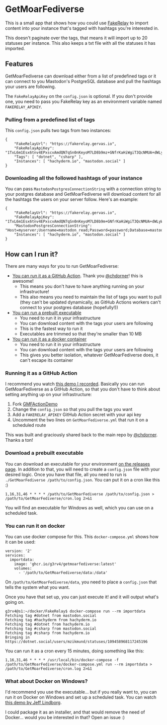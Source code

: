 # GetMoarFediverse

This is a small app that shows how you could use [FakeRelay](https://github.com/g3rv4/FakeRelay/) to import content into your instance that's tagged with hashtags you're interested in.

This doesn't paginate over the tags, that means it will import up to 20 statuses per instance. This also keeps a txt file with all the statuses it has imported.

## Features

GetMoarFediverse can download either from a list of predefined tags or it can connect to you Mastodon's PostgreSQL database and pull the hashtags your users are following.

The `FakeRelayApiKey` on the `config.json` is optional. If you don't provide one, you need to pass you FakeRelay key as an environment variable named `FAKERELAY_APIKEY`.

### Pulling from a predefined list of tags

This `config.json` pulls two tags from two instances:

```
{
    "FakeRelayUrl": "https://fakerelay.gervas.io",
    "FakeRelayApiKey": "1TxL6m1Esx6tnv4EPxscvAmdQN7qSn0nKeyoM7LD8b9mz+GNfrKaHiWgiT3QcNMUA+dWLyWD8qyl1MuKJ+4uHA==",
    "Tags": [ "dotnet", "csharp" ],
    "Instances": [ "hachyderm.io", "mastodon.social" ]
}
```

### Downloading all the followed hashtags of your instance

You can pass `MastodonPostgresConnectionString` with a connection string to your postgres database and GetMoarFediverse will download content for all the hashtags the users on your server follow. Here's an example:

```
{
    "FakeRelayUrl": "https://fakerelay.gervas.io",
    "FakeRelayApiKey": "1TxL6m1Esx6tnv4EPxscvAmdQN7qSn0nKeyoM7LD8b9m+GNfrKaHiWgiT3QcNMUA+dWLyWD8qyl1MuKJ+4uHA==",
    "MastodonPostgresConnectionString": "Host=myserver;Username=mastodon_read;Password=password;Database=mastodon_production",
    "Instances": [ "hachyderm.io", "mastodon.social" ]
}
```

## How can I run it?

There are many ways for you to run GetMoarFediverse:

* [You can run it as a GitHub Action](#running-it-as-a-github-action). Thank you [@chdorner](https://github.com/chdorner)! this is awesome!
  * This means you don't have to have anything running on your infrastructure!
  * This also means you need to maintain the list of tags you want to pull (they can't be updated dynamically, as GitHub Actions workers can't connect to your postgres database (hopefully!))
* [You can run a prebuilt executable](#download-a-prebuilt-executable)
  * You need to run it in your infrastructure
  * You can download content with the tags your users are following
  * This is the fastest way to run it
  * Executables are trimmed so that they're smaller than 10 MB
* [You can run it as a docker container](#you-can-run-it-on-docker)
  * You need to run it in your infrastructure
  * You can download content with the tags your users are following
  * This gives you better isolation, whatever GetMoarFediverse does, it can't escape its container

### Running it as a GitHub Action

I recommend you watch [this demo I recorded](https://youtu.be/XOBD8OsdjGY). Basically you can run GetMoarFediverse as a GitHub Action, so that you don't have to think about setting anything up on your infrastructure:

1. Fork [GMFActionDemo](https://github.com/g3rv4/GMFActionDemo)
2. Change the `config.json` so that you pull the tags you want
3. Add a `FAKERELAY_APIKEY` GitHub Action secret with your api key
4. Uncomment the two lines on `GetMoarFediverse.yml` that run it on a scheduled route

This was built and graciously shared back to the main repo by [@chdorner](https://github.com/chdorner). Thanks a ton!

### Download a prebuilt executable

You can download an executable for your environment [on the releases page](https://github.com/g3rv4/GetMoarFediverse/releases). In addition to that, you will need to create a `config.json` file with your desired logic. Once you have that file, all you need to run is `./GetMoarFediverse /path/to/config.json`. You can put it on a cron like this :)

```
1,16,31,46 * * * * /path/to/GetMoarFediverse /path/to/config.json > /path/to/GetMoarFediverse/cron.log 2>&1
```

You will find an executable for Windows as well, which you can use on a scheduled task.

### You can run it on docker

You can use docker compose for this. This `docker-compose.yml` shows how it can be used:

```
version: '2'
services:
  importdata:
    image: 'ghcr.io/g3rv4/getmoarfediverse:latest'
    volumes:
      - '/path/to/GetMoarFediverse/data:/data'
```

On `/path/to/GetMoarFediverse/data`, you need to place a `config.json` that tells the system what you want.

Once you have that set up, you can just execute it! and it will output what's going on.

```
g3rv4@s1:~/docker/FakeRelay$ docker-compose run --rm importdata
Fetching tag #dotnet from mastodon.social
Fetching tag #hachyderm from hachyderm.io
Fetching tag #dotnet from hachyderm.io
Fetching tag #csharp from mastodon.social
Fetching tag #csharp from hachyderm.io
Bringing in https://dotnet.social/users/mzikmund/statuses/109458968117245196
```

You can run it as a cron every 15 minutes, doing something like this:

```
1,16,31,46 * * * * /usr/local/bin/docker-compose -f /path/to/GetMoarFediverse/docker-compose.yml run --rm importdata > /path/to/GetMoarFediverse/cron.log 2>&1
```

### What about Docker on Windows?

I'd recommend you use the executable... but if you really want to, you can run it on Docker on Windows and set up a scheduled task. You can watch [this demo by Jeff Lindborg](https://www.youtube.com/watch?v=v73ZKtP0rzE).

I could package it as an installer, and that would remove the need of Docker... would you be interested in that? Open an issue :)
